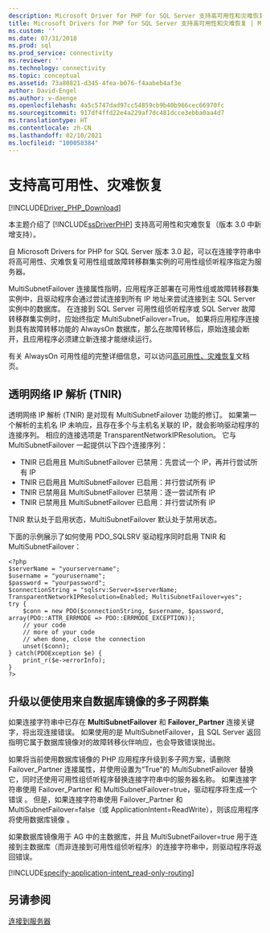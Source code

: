```yaml
---
description: Microsoft Driver for PHP for SQL Server 支持高可用性和灾难恢复
title: Microsoft Drivers for PHP for SQL Server 支持高可用性和灾难恢复 | Microsoft Docs
ms.custom: ''
ms.date: 07/31/2018
ms.prod: sql
ms.prod_service: connectivity
ms.reviewer: ''
ms.technology: connectivity
ms.topic: conceptual
ms.assetid: 73a80821-d345-4fea-b076-f4aabeb4af3e
author: David-Engel
ms.author: v-daenge
ms.openlocfilehash: 4a5c5747dad97cc54859cb9b40b966cec66970fc
ms.sourcegitcommit: 917df4ffd22e4a229af7dc481dcce3ebba0aa4d7
ms.translationtype: HT
ms.contentlocale: zh-CN
ms.lasthandoff: 02/10/2021
ms.locfileid: "100058384"
---
```

# <a name="support-for-high-availability-disaster-recovery"></a>支持高可用性、灾难恢复
[!INCLUDE[Driver_PHP_Download](../../includes/driver_php_download.md)]

本主题介绍了 [!INCLUDE[ssDriverPHP](../../includes/ssdriverphp_md.md)] 支持高可用性和灾难恢复（版本 3.0 中新增支持）。

自 Microsoft Drivers for PHP for SQL Server 版本 3.0 起，可以在连接字符串中将高可用性、灾难恢复可用性组或故障转移群集实例的可用性组侦听程序指定为服务器。

MultiSubnetFailover 连接属性指明，应用程序正部署在可用性组或故障转移群集实例中，且驱动程序会通过尝试连接到所有 IP 地址来尝试连接到主 SQL Server 实例中的数据库。 在连接到 SQL Server 可用性组侦听程序或 SQL Server 故障转移群集实例时，应始终指定 MultiSubnetFailover=True。 如果将应用程序连接到具有故障转移功能的 AlwaysOn 数据库，那么在故障转移后，原始连接会断开，且应用程序必须建立新连接才能继续运行。

有关 AlwaysOn 可用性组的完整详细信息，可以访问[高可用性、灾难恢复](../../relational-databases/native-client/features/sql-server-native-client-support-for-high-availability-disaster-recovery.md)文档页。

## <a name="transparent-network-ip-resolution-tnir"></a>透明网络 IP 解析 (TNIR)

透明网络 IP 解析 (TNIR) 是对现有 MultiSubnetFailover 功能的修订。 如果第一个解析的主机名 IP 未响应，且存在多个与主机名关联的 IP，就会影响驱动程序的连接序列。 相应的连接选项是 TransparentNetworkIPResolution。 它与 MultiSubnetFailover 一起提供以下四个连接序列： 

- TNIR 已启用且 MultiSubnetFailover 已禁用：先尝试一个 IP，再并行尝试所有 IP
- TNIR 已启用且 MultiSubnetFailover 已启用：并行尝试所有 IP
- TNIR 已禁用且 MultiSubnetFailover 已禁用：逐一尝试所有 IP
- TNIR 已禁用且 MultiSubnetFailover 已启用：并行尝试所有 IP

TNIR 默认处于启用状态，MultiSubnetFailover 默认处于禁用状态。

下面的示例展示了如何使用 PDO_SQLSRV 驱动程序同时启用 TNIR 和 MultiSubnetFailover：

```
<?php
$serverName = "yourservername";
$username = "yourusername";
$password = "yourpassword";
$connectionString = "sqlsrv:Server=$serverName; TransparentNetworkIPResolution=Enabled; MultiSubnetFailover=yes";
try {
    $conn = new PDO($connectionString, $username, $password, array(PDO::ATTR_ERRMODE => PDO::ERRMODE_EXCEPTION));
    // your code 
    // more of your code
    // when done, close the connection
    unset($conn);
} catch(PDOException $e) {
    print_r($e->errorInfo);
}
?>
```

## <a name="upgrading-to-use-multi-subnet-clusters-from-database-mirroring"></a>升级以便使用来自数据库镜像的多子网群集  
如果连接字符串中已存在 **MultiSubnetFailover** 和 **Failover_Partner** 连接关键字，将出现连接错误。 如果使用的是 MultiSubnetFailover，且 SQL Server 返回指明它属于数据库镜像对的故障转移伙伴响应，也会导致错误抛出。  
  
如果将当前使用数据库镜像的 PHP 应用程序升级到多子网方案，请删除 Failover_Partner 连接属性，并使用设置为“True”的 MultiSubnetFailover 替换它，同时还使用可用性组侦听程序替换连接字符串中的服务器名称。 如果连接字符串使用 Failover_Partner 和 MultiSubnetFailover=true，驱动程序将生成一个错误 。 但是，如果连接字符串使用 Failover_Partner 和 MultiSubnetFailover=false（或 ApplicationIntent=ReadWrite），则该应用程序将使用数据库镜像  。  
  
如果数据库镜像用于 AG 中的主数据库，并且 MultiSubnetFailover=true 用于连接到主数据库（而非连接到可用性组侦听程序）的连接字符串中，则驱动程序将返回错误。  

[!INCLUDE[specify-application-intent_read-only-routing](~/includes/paragraph-content/specify-application-intent-read-only-routing.md)]


## <a name="see-also"></a>另请参阅  
[连接到服务器](../../connect/php/connecting-to-the-server.md)  
